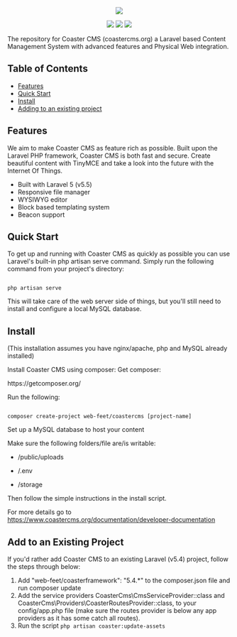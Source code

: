 <p align="center"><img src="https://www.coastercms.org/uploads/images/logo_coaster_github4.jpg"></p>

<p align="center">
  <a href="https://packagist.org/packages/web-feet/coastercms"><img src="https://poser.pugx.org/web-feet/coastercms/downloads.svg"></a>
  <a href="https://packagist.org/packages/web-feet/coastercms"><img src="https://poser.pugx.org/web-feet/coastercms/version.svg"></a>
  <a href="https://www.gnu.org/licenses/gpl-3.0.en.html"><img src="https://poser.pugx.org/web-feet/coastercms/license.svg"></a>
</p>

The repository for Coaster CMS (coastercms.org) a Laravel based Content Management System with advanced features and Physical Web integration.

## Table of Contents

* [Features](#item0)
* [Quick Start](#item1)
* [Install](#item2)
* [Adding to an existing project](#item3)

<a name="item0"></a>
## Features

We aim to make Coaster CMS as feature rich as possible. Built upon the Laravel PHP framework, Coaster CMS is both fast and secure. Create beautiful content with TinyMCE and take a look into the future with the Internet Of Things.

* Built with Laravel 5 (v5.5)
* Responsive file manager
* WYSIWYG editor
* Block based templating system
* Beacon support

<a name="item1"></a>
## Quick Start

To get up and running with Coaster CMS as quickly as possible you can use Laravel's built-in php artisan serve command. Simply run the following command from your project's directory:

<code>
php artisan serve
</code>

This will take care of the web server side of things, but you'll still need to install and configure a local MySQL database.

<a name="item2"></a>
## Install

(This installation assumes you have nginx/apache, php and MySQL already installed)

Install Coaster CMS using composer:
Get composer: 
<link>https://getcomposer.org/</link>

Run the following:

<code>
composer create-project web-feet/coastercms [project-name]
</code>

Set up a MySQL database to host your content


Make sure the following folders/file are/is writable:

* /public/uploads

* /.env

* /storage


Then follow the simple instructions in the install script.

For more details go to <link>https://www.coastercms.org/documentation/developer-documentation</link>

<a name="item3"></a>
## Add to an Existing Project

If you'd rather add Coaster CMS to an existing Laravel (v5.4) project, follow the steps through below:

1. Add "web-feet/coasterframework": "5.4.*" to the composer.json file and run composer update
2. Add the service providers CoasterCms\CmsServiceProvider::class and CoasterCms\Providers\CoasterRoutesProvider::class, to your config/app.php file (make sure the routes provider is below any app providers as it has some catch all routes).
3. Run the script <code>php artisan coaster:update-assets</code>
